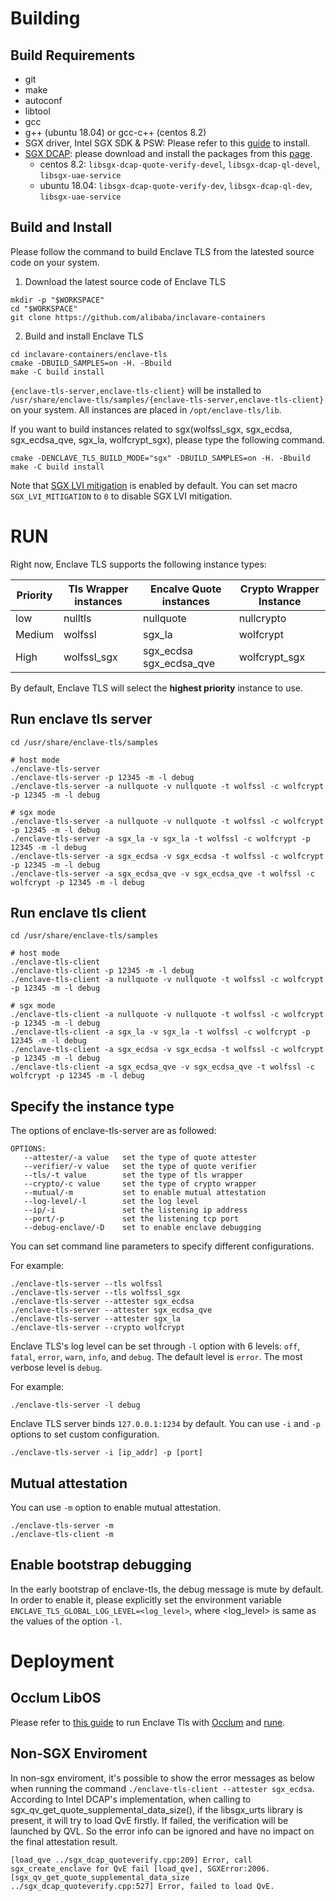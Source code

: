 # Building

## Build Requirements

- git
- make
- autoconf
- libtool
- gcc
- g++ (ubuntu 18.04) or gcc-c++ (centos 8.2)
- SGX driver, Intel SGX SDK & PSW: Please refer to this [guide](https://download.01.org/intel-sgx/latest/linux-latest/docs/Intel_SGX_Installation_Guide_Linux_2.13_Open_Source.pdf) to install.
- [SGX DCAP](https://github.com/intel/SGXDataCenterAttestationPrimitives): please download and install the packages from this [page](https://download.01.org/intel-sgx/sgx-dcap/#version#linux/distro).
  - centos 8.2: `libsgx-dcap-quote-verify-devel`, `libsgx-dcap-ql-devel`, `libsgx-uae-service`
  - ubuntu 18.04: `libsgx-dcap-quote-verify-dev`, `libsgx-dcap-ql-dev`, `libsgx-uae-service`

## Build and Install

Please follow the command to build Enclave TLS from the latested source code on your system.

1. Download the latest source code of Enclave TLS

```shell
mkdir -p "$WORKSPACE"
cd "$WORKSPACE"
git clone https://github.com/alibaba/inclavare-containers
```

2. Build and install Enclave TLS

```shell
cd inclavare-containers/enclave-tls
cmake -DBUILD_SAMPLES=on -H. -Bbuild
make -C build install
```

`{enclave-tls-server,enclave-tls-client}` will be installed to `/usr/share/enclave-tls/samples/{enclave-tls-server,enclave-tls-client}` on your system. All instances are placed in `/opt/enclave-tls/lib`.

If you want to build instances related to sgx(wolfssl\_sgx, sgx\_ecdsa, sgx\_ecdsa\_qve, sgx\_la, wolfcrypt\_sgx), please type the following command.

```shell
cmake -DENCLAVE_TLS_BUILD_MODE="sgx" -DBUILD_SAMPLES=on -H. -Bbuild
make -C build install
```

Note that [SGX LVI mitigation](https://software.intel.com/security-software-guidance/advisory-guidance/load-value-injection) is enabled by default. You can set macro `SGX_LVI_MITIGATION` to `0` to disable SGX LVI mitigation.

# RUN

Right now, Enclave TLS supports the following instance types:

| Priority | Tls Wrapper instances | Encalve Quote instances    | Crypto Wrapper Instance |
| -------- | --------------------- | -------------------------- | ----------------------- |
| low      | nulltls               | nullquote                  | nullcrypto              |
| Medium   | wolfssl               | sgx\_la                    | wolfcrypt               |
| High     | wolfssl\_sgx          | sgx\_ecdsa sgx\_ecdsa\_qve | wolfcrypt\_sgx          |

By default,  Enclave TLS will select the **highest priority** instance to use.

## Run enclave tls server
```
cd /usr/share/enclave-tls/samples

# host mode
./enclave-tls-server
./enclave-tls-server -p 12345 -m -l debug
./enclave-tls-server -a nullquote -v nullquote -t wolfssl -c wolfcrypt -p 12345 -m -l debug

# sgx mode
./enclave-tls-server -a nullquote -v nullquote -t wolfssl -c wolfcrypt -p 12345 -m -l debug
./enclave-tls-server -a sgx_la -v sgx_la -t wolfssl -c wolfcrypt -p 12345 -m -l debug
./enclave-tls-server -a sgx_ecdsa -v sgx_ecdsa -t wolfssl -c wolfcrypt -p 12345 -m -l debug
./enclave-tls-server -a sgx_ecdsa_qve -v sgx_ecdsa_qve -t wolfssl -c wolfcrypt -p 12345 -m -l debug
```

## Run enclave tls client
```
cd /usr/share/enclave-tls/samples

# host mode
./enclave-tls-client
./enclave-tls-client -p 12345 -m -l debug
./enclave-tls-client -a nullquote -v nullquote -t wolfssl -c wolfcrypt -p 12345 -m -l debug

# sgx mode
./enclave-tls-client -a nullquote -v nullquote -t wolfssl -c wolfcrypt -p 12345 -m -l debug
./enclave-tls-client -a sgx_la -v sgx_la -t wolfssl -c wolfcrypt -p 12345 -m -l debug
./enclave-tls-client -a sgx_ecdsa -v sgx_ecdsa -t wolfssl -c wolfcrypt -p 12345 -m -l debug
./enclave-tls-client -a sgx_ecdsa_qve -v sgx_ecdsa_qve -t wolfssl -c wolfcrypt -p 12345 -m -l debug
```

## Specify the instance type

The options of enclave-tls-server are as followed:  

```shell
OPTIONS:
   --attester/-a value   set the type of quote attester
   --verifier/-v value   set the type of quote verifier
   --tls/-t value        set the type of tls wrapper
   --crypto/-c value     set the type of crypto wrapper
   --mutual/-m           set to enable mutual attestation
   --log-level/-l        set the log level
   --ip/-i               set the listening ip address
   --port/-p             set the listening tcp port
   --debug-enclave/-D    set to enable enclave debugging
```

You can set command line parameters to specify different configurations.

For example:

```shell
./enclave-tls-server --tls wolfssl
./enclave-tls-server --tls wolfssl_sgx
./enclave-tls-server --attester sgx_ecdsa
./enclave-tls-server --attester sgx_ecdsa_qve
./enclave-tls-server --attester sgx_la
./enclave-tls-server --crypto wolfcrypt
```

Enclave TLS's log level can be set through `-l` option with 6 levels: `off`, `fatal`, `error`, `warn`, `info`, and `debug`. The default level is `error`. The most verbose level is `debug`.

For example:

```
./enclave-tls-server -l debug
```

Enclave TLS server binds `127.0.0.1:1234` by default. You can use `-i` and `-p` options to set custom configuration.

```shell
./enclave-tls-server -i [ip_addr] -p [port]
```

## Mutual attestation

You can use `-m` option to enable mutual attestation.

```shell
./enclave-tls-server -m
./enclave-tls-client -m
```

## Enable bootstrap debugging

In the early bootstrap of enclave-tls, the debug message is mute by default. In order to enable it, please explicitly set the environment variable `ENCLAVE_TLS_GLOBAL_LOG_LEVEL=<log_level>`, where \<log_level\> is same as the values of the option `-l`.

# Deployment

## Occlum LibOS

Please refer to [this guide](docs/run_enclave_tls_with_occlum.md) to run Enclave Tls with [Occlum](https://github.com/occlum/occlum) and [rune](https://github.com/alibaba/inclavare-containers/tree/master/rune).

## Non-SGX Enviroment

In non-sgx enviroment, it's possible to show the error messages as below when running the command `./enclave-tls-client --attester sgx_ecdsa`. According to Intel DCAP's implementation, when calling to sgx_qv_get_quote_supplemental_data_size(),
if the libsgx_urts library is present, it will try to load QvE firstly. If failed, the verification will be launched by QVL. So the error info can be ignored and have no impact on the final attestation result.

```
[load_qve ../sgx_dcap_quoteverify.cpp:209] Error, call sgx_create_enclave for QvE fail [load_qve], SGXError:2006.
[sgx_qv_get_quote_supplemental_data_size ../sgx_dcap_quoteverify.cpp:527] Error, failed to load QvE.
```
